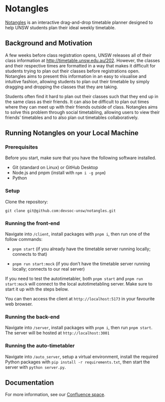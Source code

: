 # Notangles

[Notangles](https://notangles.csesoc.app/) is an interactive drag-and-drop timetable planner designed to help UNSW students plan their ideal weekly timetable.

## Background and Motivation

A few weeks before class registration opens, UNSW releases all of their class information at http://timetable.unsw.edu.au/202. However, the classes and their respective times are formatted in a way that makes it difficult for students trying to plan out their classes before registrations open. Notangles aims to present this information in an easy to visualise and intuitive fashion, allowing students to plan out their timetable by simply dragging and dropping the classes that they are taking.

Students often find it hard to plan out their classes such that they end up in the same class as their friends. It can also be difficult to plan out times where they can meet up with their friends outside of class. Notangles aims to solve this problem through social timetabling, allowing users to view their friends’ timetables and to also plan out timetables collaboratively.

## Running Notangles on your Local Machine

### Prerequisites

Before you start, make sure that you have the following software installed.

- Git (standard on Linux) or GitHub Desktop
- Node.js and pnpm (install with `npm i -g pnpm`)
- Python

### Setup

Clone the repository:

`git clone git@github.com:devsoc-unsw/notangles.git`

### Running the front-end

Navigate into `/client`, install packages with `pnpm i`, then run one of the follow commands:

- `pnpm start` (if you already have the timetable server running locally; connects to that)

- `pnpm run start:mock` (if you don’t have the timetable server running locally; connects to our real server)

If you need to test the autotimetabler, both `pnpm start` and `pnpm run start:mock` will connect to the local autotimetabling server. Make sure to start it up with the steps below.

You can then access the client at `http://localhost:5173` in your favourite web browser.

### Running the back-end

Navigate into `/server`, install packages with `pnpm i`, then run `pnpm start`. The server will be hosted at `http://localhost:3001`

### Running the auto-timetabler

Navigate into `/auto_server`, setup a virtual environment, install the required Python packages with `pip install -r requirements.txt`, then start the server with `python server.py`.

## Documentation

For more information, see our [Confluence space](https://devsoc.atlassian.net/wiki/spaces/N/overview?homepageId=1572869).
